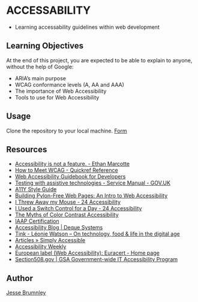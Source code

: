 # ACCESSABILITY
- Learning accessability guidelines within web development

## Learning Objectives
At the end of this project, you are expected to be able to explain to anyone, without the help of Google:
- ARIA’s main purpose
- WCAG conformance levels (A, AA and AAA)
- The importance of Web Accessibility
- Tools to use for Web Accessibility

## Usage
Clone the repository to your local machine.
[Form](https://github.com/jessebrumley/atlas-web_front_end/tree/main/accessibility)

## Resources
- [Accessibility is not a feature. - Ethan Marcotte](https://intranet.atlasschool.com/rltoken/KpTE68V9GdL7pm4l6ImWSg)
- [How to Meet WCAG - Quickref Reference](https://intranet.atlasschool.com/rltoken/UZmj1x99WEmIOEdfuYzAXQ)
- [Web Accessibility Guidebook for Developers](https://intranet.atlasschool.com/rltoken/F_Z9DJFNJmPGw7Z_1kP8bA)
- [Testing with assistive technologies - Service Manual - GOV.UK](https://intranet.atlasschool.com/rltoken/is-SqFqGDu8knDObDQGpFg)
- [A11Y Style Guide](https://intranet.atlasschool.com/rltoken/TK3c4IZchCh95mQS2Ug3yg)
- [Building Pylon-Free Web Pages: An Intro to Web Accessibility](https://intranet.atlasschool.com/rltoken/Lf35D4vRP8_HaRl1KMCzPA)
- [I Threw Away my Mouse - 24 Accessibility](https://intranet.atlasschool.com/rltoken/oPQaEDv3bje2tBh68ZzipA)
- [I Used a Switch Control for a Day - 24 Accessibility](https://intranet.atlasschool.com/rltoken/ReDC1Yb2hozDGYfKuD22pw)
- [The Myths of Color Contrast Accessibility](https://intranet.atlasschool.com/rltoken/oPQaEDv3bje2tBh68ZzipA)
- [IAAP Certification](https://intranet.atlasschool.com/rltoken/ReDC1Yb2hozDGYfKuD22pw)
- [Accessibility Blog | Deque Systems](https://intranet.atlasschool.com/rltoken/YVYK-Uv9g_qfbkquiZE0oQ)
- [Tink - Léonie Watson – On technology, food & life in the digital age](https://intranet.atlasschool.com/rltoken/c9Hg5OQRvH4O-w2Fkuv9Qg)
- [Articles » Simply Accessible](https://intranet.atlasschool.com/rltoken/8GcL3tMFf4qi3exOdio40w)
- [Accessibility Weekly](https://intranet.atlasschool.com/rltoken/5muNy3USi2Bk8k5fZvkoig)
- [European label (Web Accessibility): Euracert - Home page](https://intranet.atlasschool.com/rltoken/P0-K5OAH5TXnTsgmJpxpLw)
- [Section508.gov | GSA Government-wide IT Accessibility Program](https://intranet.atlasschool.com/rltoken/uYjFPb1Js37PT0mNUhr8CQ)

## Author
[Jesse Brumnley](https://github.com/jessebrumley)
